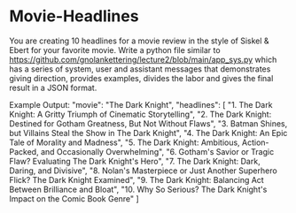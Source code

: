 # Movie-Headlines
You are creating 10 headlines for a movie review in the style of Siskel & Ebert for your favorite movie.
Write a python file similar to https://github.com/gnolankettering/lecture2/blob/main/app_sys.py which has a series of system, user and assistant messages that demonstrates giving direction, provides examples, divides the labor and gives the final result in a JSON format.

Example Output:
"movie": "The Dark Knight",
    "headlines": [
        "1. The Dark Knight: A Gritty Triumph of Cinematic Storytelling",
        "2. The Dark Knight: Destined for Gotham Greatness, But Not Without Flaws",
        "3. Batman Shines, but Villains Steal the Show in The Dark Knight",
        "4. The Dark Knight: An Epic Tale of Morality and Madness",
        "5. The Dark Knight: Ambitious, Action-Packed, and Occasionally Overwhelming",
        "6. Gotham's Savior or Tragic Flaw? Evaluating The Dark Knight's Hero",
        "7. The Dark Knight: Dark, Daring, and Divisive",
        "8. Nolan's Masterpiece or Just Another Superhero Flick? The Dark Knight Examined",
        "9. The Dark Knight: Balancing Act Between Brilliance and Bloat",
        "10. Why So Serious? The Dark Knight's Impact on the Comic Book Genre"
    ]
